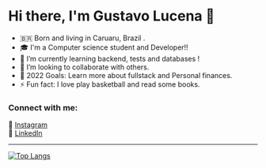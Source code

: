 # Hi there, I'm Gustavo Lucena 👋 

- 🇧🇷  Born and living in Caruaru, Brazil .
- 🎓 I'm a Computer science student and Developer!!
- 🌱 I’m currently learning backend, tests and databases !
- 👯 I’m looking to collaborate with others.
- 🥅 2022 Goals: Learn more about fullstack and Personal finances.
- ⚡ Fun fact: I love play basketball and read some books.

### Connect with me:

📸 [Instagram](https://www.instagram.com/gustavolucen4/) <br>
💼 [LinkedIn](https://www.linkedin.com/in/gustavo-lucena-4a11b3214/)

---

[![Top Langs](https://github-readme-stats.vercel.app/api/top-langs/?username=gustavolucen4&layout=compact&theme=onedark)](https://github.com/anuraghazra/github-readme-stats)

